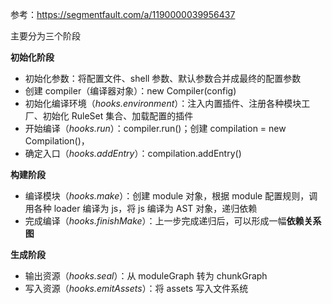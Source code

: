 参考：https://segmentfault.com/a/1190000039956437



主要分为三个阶段

**初始化阶段**

- 初始化参数：将配置文件、shell 参数、默认参数合并成最终的配置参数
- 创建 compiler（编译器对象）：new Compiler(config)
- 初始化编译环境（*hooks.environment*）：注入内置插件、注册各种模块工厂、初始化 RuleSet 集合、加载配置的插件
- 开始编译（*hooks.run*）：compiler.run()；创建 compilation = new Compilation()，
- 确定入口（*hooks.addEntry*）：compilation.addEntry()

**构建阶段**

- 编译模块（*hooks.make*）：创建 module 对象，根据 module 配置规则，调用各种 loader 编译为 js，将 js 编译为 AST 对象，递归依赖
- 完成编译（*hooks.finishMake*）：上一步完成递归后，可以形成一幅**依赖关系图**

**生成阶段**

- 输出资源（*hooks.seal*）：从 moduleGraph 转为 chunkGraph
- 写入资源（*hooks.emitAssets*）：将 assets 写入文件系统



